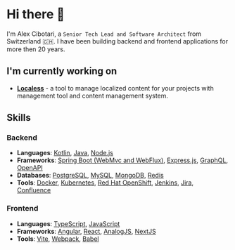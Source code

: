 # Hi there 👋

I'm Alex Cibotari, a ``Senior Tech Lead and Software Architect`` from Switzerland :switzerland:. I have been building backend and frontend applications for more then 20 years.

## I'm currently working on

- [**Localess**](https://github.com/Lessify/localess) - a tool to manage localized content for your projects with management tool and content management system.

## Skills
### Backend
 - **Languages**: [Kotlin](https://kotlinlang.org/), [Java](https://www.java.com/en/), [Node.js](https://nodejs.org/en)
 - **Frameworks**: [Spring Boot (WebMvc and WebFlux)](https://spring.io/), [Express.js](https://expressjs.com/), [GraphQL](https://graphql.org/), [OpenAPI](https://www.openapis.org/)
 - **Databases**: [PostgreSQL](https://www.postgresql.org/), [MySQL](https://www.mysql.com/), [MongoDB](https://www.mongodb.com/), [Redis](https://redis.io/)
 - **Tools**: [Docker](https://www.docker.com/), [Kubernetes](https://kubernetes.io/), [Red Hat OpenShift](https://www.redhat.com/en/technologies/cloud-computing/openshift), [Jenkins](https://www.jenkins.io/), [Jira](https://www.atlassian.com/software/jira), [Confluence](https://www.atlassian.com/software/confluence)
### Frontend
 - **Languages**: [TypeScript](https://www.typescriptlang.org/), [JavaScript](https://en.wikipedia.org/wiki/JavaScript)
 - **Frameworks**: [Angular](https://angular.dev/), [React](https://react.dev/), [AnalogJS](https://analogjs.org/), [NextJS](https://nextjs.org/)
 - **Tools**: [Vite](https://vitejs.dev/), [Webpack](https://webpack.js.org/), [Babel](https://babeljs.io/)

<!--
**alexcibotari/alexcibotari** is a ✨ _special_ ✨ repository because its `README.md` (this file) appears on your GitHub profile.

Here are some ideas to get you started:

- 🔭 I’m currently working on ...
- 🌱 I’m currently learning ...
- 👯 I’m looking to collaborate on ...
- 🤔 I’m looking for help with ...
- 💬 Ask me about ...
- 📫 How to reach me: ...
- 😄 Pronouns: ...
- ⚡ Fun fact: ...
-->

